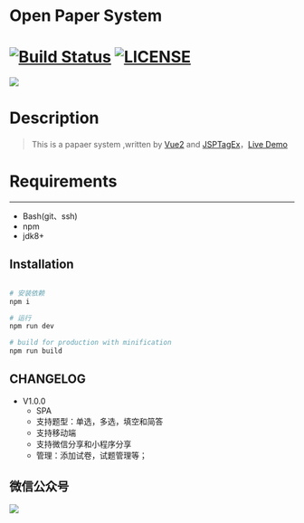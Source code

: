 Open Paper System
=========================
[![Build Status](https://travis-ci.org/meolu/walle-web.svg?branch=master)](https://wx.sumslack.com/)
[![LICENSE](https://img.shields.io/badge/license-Anti%20996-blue.svg)](https://github.com/996icu/996.ICU/blob/master/LICENSE)
=========================

![](https://camo.githubusercontent.com/7230f9f34b4492efecf7fcfb169a59ac7524c304/687474703a2f2f68352e73756d736c61636b2e636f6d2f3232322e706e67)

# Description


> This is a papaer system ,written by [Vue2](https://github.com/vuejs/vue) and  [JSPTagEx](https://github.com/kongshanxuelin/jsptagex)，[Live Demo](https://wx.sumslack.com/paper/1)


# Requirements
------------

* Bash(git、ssh)
* npm
* jdk8+

## Installation

``` bash

# 安装依赖
npm i

# 运行
npm run dev

# build for production with minification
npm run build

```

## CHANGELOG
- V1.0.0
    - SPA
    - 支持题型：单选，多选，填空和简答
    - 支持移动端
    - 支持微信分享和小程序分享
    - 管理：添加试卷，试题管理等；

## 微信公众号
![](https://www.sumslack.com/img/gzh.jpg)